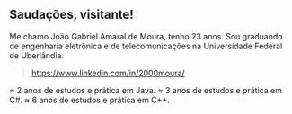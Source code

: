 ## Saudações, visitante!

Me chamo João Gabriel Amaral de Moura, tenho 23 anos. Sou graduando de engenharia eletrônica e de telecomunicações na Universidade Federal de Uberlândia.

> https://www.linkedin.com/in/2000moura/

≈ 2 anos de estudos e prática em Java.
≈ 3 anos de estudos e prática em C#.
≈ 6 anos de estudos e prática em C++.
